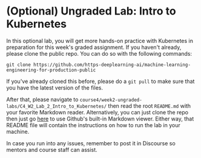 # (Optional) Ungraded Lab: Intro to Kubernetes

In this optional lab, you will get more hands-on practice with Kubernetes in preparation for this week's graded assignment. If you haven't already, please clone the public repo. You can do so with the following commands:

```
git clone https://github.com/https-deeplearning-ai/machine-learning-engineering-for-production-public
```

If you've already cloned this before, please do a `git pull` to make sure that you have the latest version of the files.

After that, please navigate to `course4/week2-ungraded-labs/C4_W2_Lab_2_Intro_to_Kubernetes/` then read the root `README.md` with your favorite Markdown reader. Alternatively, you can just clone the repo then just go [here](https://github.com/https-deeplearning-ai/machine-learning-engineering-for-production-public/tree/main/course4/week2-ungraded-labs/C4_W2_Lab_2_Intro_to_Kubernetes) to use Github's built-in Markdown viewer. Either way, that README file will contain the instructions on how to run the lab in your machine. 

In case you run into any issues, remember to post it in Discourse so mentors and course staff can assist. 
